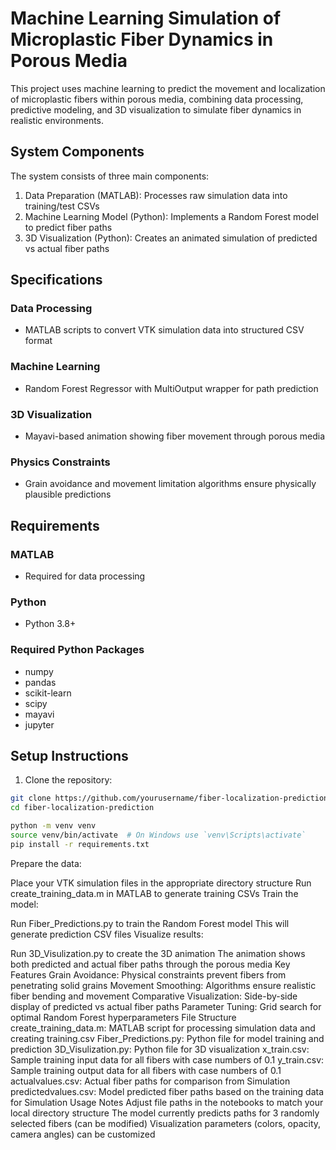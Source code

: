 # Machine Learning Simulation of Microplastic Fiber Dynamics in Porous Media

This project uses machine learning to predict the movement and localization of microplastic fibers within porous media, combining data processing, predictive modeling, and 3D visualization to simulate fiber dynamics in realistic environments.

## System Components

The system consists of three main components:

1. Data Preparation (MATLAB): Processes raw simulation data into training/test CSVs
2. Machine Learning Model (Python): Implements a Random Forest model to predict fiber paths
3. 3D Visualization (Python): Creates an animated simulation of predicted vs actual fiber paths

## Specifications

### Data Processing
- MATLAB scripts to convert VTK simulation data into structured CSV format

### Machine Learning
- Random Forest Regressor with MultiOutput wrapper for path prediction

### 3D Visualization
- Mayavi-based animation showing fiber movement through porous media

### Physics Constraints
- Grain avoidance and movement limitation algorithms ensure physically plausible predictions

## Requirements

### MATLAB
- Required for data processing

### Python
- Python 3.8+

### Required Python Packages
- numpy
- pandas
- scikit-learn
- scipy
- mayavi
- jupyter

## Setup Instructions

1. Clone the repository:
```bash
git clone https://github.com/yourusername/fiber-localization-prediction.git
cd fiber-localization-prediction

python -m venv venv
source venv/bin/activate  # On Windows use `venv\Scripts\activate`
pip install -r requirements.txt

````
Prepare the data:

Place your VTK simulation files in the appropriate directory structure
Run create_training_data.m in MATLAB to generate training CSVs
Train the model:

Run  Fiber_Predictions.py to train the Random Forest model
This will generate prediction CSV files
Visualize results:

Run 3D_Visulization.py to create the 3D animation
The animation shows both predicted and actual fiber paths through the porous media
Key Features
Grain Avoidance: Physical constraints prevent fibers from penetrating solid grains
Movement Smoothing: Algorithms ensure realistic fiber bending and movement
Comparative Visualization: Side-by-side display of predicted vs actual fiber paths
Parameter Tuning: Grid search for optimal Random Forest hyperparameters
File Structure
create_training_data.m: MATLAB script for processing simulation data and creating training.csv
Fiber_Predictions.py: Python file for model training and prediction
3D_Visulization.py: Python file for 3D visualization
x_train.csv: Sample training input data for all fibers with case numbers of 0.1
y_train.csv: Sample training output data for all fibers with case numbers of 0.1
actualvalues.csv: Actual fiber paths for comparison from Simulation
predictedvalues.csv: Model predicted fiber paths based on the training data for Simulation
Usage Notes
Adjust file paths in the notebooks to match your local directory structure
The model currently predicts paths for 3 randomly selected fibers (can be modified)
Visualization parameters (colors, opacity, camera angles) can be customized
